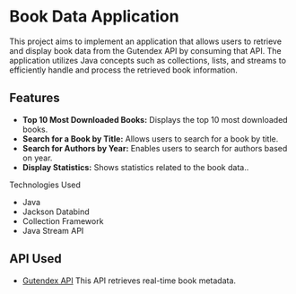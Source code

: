 # Book Data Application

This project aims to implement an application that allows users to retrieve and display book data from the Gutendex API by consuming that API. The application utilizes Java concepts such as collections, lists, and streams to efficiently handle and process the retrieved book information.

## Features

- **Top 10 Most Downloaded Books:**  Displays the top 10 most downloaded books.
- **Search for a Book by Title:** Allows users to search for a book by title.
- **Search for Authors by Year:** Enables users to search for authors based on year.
- **Display Statistics:** Shows statistics related to the book data..

 Technologies Used

- Java
- Jackson Databind
- Collection Framework
- Java Stream API


## API Used
- [Gutendex API](https://gutendex.com/)  This API retrieves real-time book metadata.